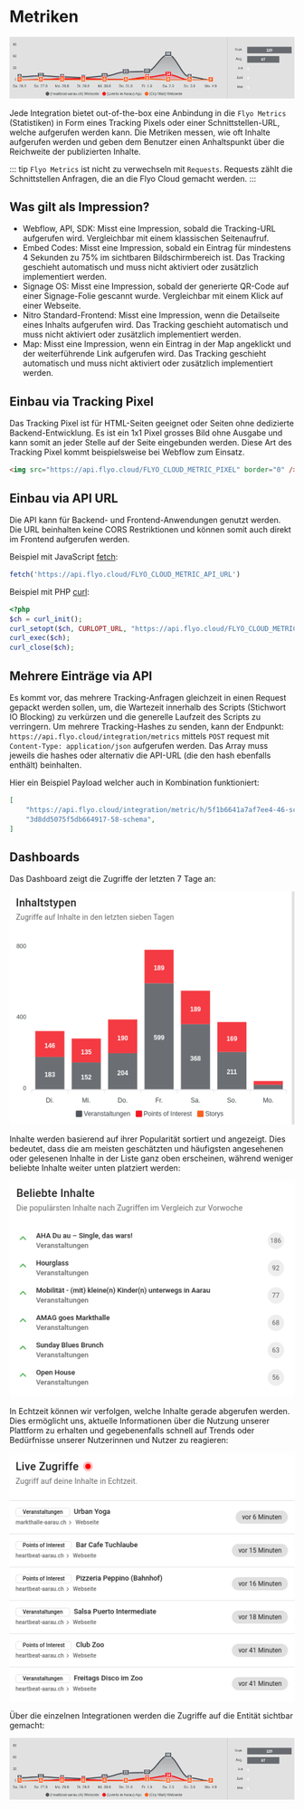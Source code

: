 # Metriken

![Flyo Metrics](assets/metric-4.png)

Jede Integration bietet out-of-the-box eine Anbindung in die `Flyo Metrics` (Statistiken) in Form eines Tracking Pixels oder einer Schnittstellen-URL, welche aufgerufen werden kann. Die Metriken messen, wie oft Inhalte aufgerufen werden und geben dem Benutzer einen Anhaltspunkt über die Reichweite der publizierten Inhalte.

::: tip
`Flyo Metrics` ist nicht zu verwechseln mit `Requests`. Requests zählt die Schnittstellen Anfragen, die an die Flyo Cloud gemacht werden.
:::

## Was gilt als Impression?

+ Webflow, API, SDK: Misst eine Impression, sobald die Tracking-URL aufgerufen wird. Vergleichbar mit einem klassischen Seitenaufruf.
+ Embed Codes: Misst eine Impression, sobald ein Eintrag für mindestens 4 Sekunden zu 75% im sichtbaren Bildschirmbereich ist. Das Tracking geschieht automatisch und muss nicht aktiviert oder zusätzlich implementiert werden.
+ Signage OS: Misst eine Impression, sobald der generierte QR-Code auf einer Signage-Folie gescannt wurde. Vergleichbar mit einem Klick auf einer Webseite.
+ Nitro Standard-Frontend: Misst eine Impression, wenn die Detailseite eines Inhalts aufgerufen wird. Das Tracking geschieht automatisch und muss nicht aktiviert oder zusätzlich implementiert werden.
+ Map: Misst eine Impression, wenn ein Eintrag in der Map angeklickt und der weiterführende Link aufgerufen wird. Das Tracking geschieht automatisch und muss nicht aktiviert oder zusätzlich implementiert werden.

## Einbau via Tracking Pixel

Das Tracking Pixel ist für HTML-Seiten geeignet oder Seiten ohne dedizierte Backend-Entwicklung. Es ist ein 1x1 Pixel grosses Bild ohne Ausgabe und kann somit an jeder Stelle auf der Seite eingebunden werden. Diese Art des Tracking Pixel kommt beispielsweise bei Webflow zum Einsatz.

```html
<img src="https://api.flyo.cloud/FLYO_CLOUD_METRIC_PIXEL" border="0" />
```

## Einbau via API URL

Die API kann für Backend- und Frontend-Anwendungen genutzt werden. Die URL beinhalten keine CORS Restriktionen und können somit auch direkt im Frontend aufgerufen werden.

Beispiel mit JavaScript [fetch](https://developer.mozilla.org/en-US/docs/Web/API/Fetch_API/Using_Fetch):

```js
fetch('https://api.flyo.cloud/FLYO_CLOUD_METRIC_API_URL')
```

Beispiel mit PHP [curl](https://www.php.net/manual/en/book.curl.php):

```php
<?php
$ch = curl_init();
curl_setopt($ch, CURLOPT_URL, "https://api.flyo.cloud/FLYO_CLOUD_METRIC_API_URL");
curl_exec($ch);
curl_close($ch);
```

## Mehrere Einträge via API

Es kommt vor, das mehrere Tracking-Anfragen gleichzeit in einen Request gepackt werden sollen, um, die Wartezeit innerhalb des Scripts (Stichwort IO Blocking) zu verkürzen und die generelle Laufzeit des Scripts zu verringern. Um mehrere Tracking-Hashes zu senden, kann der Endpunkt: `https://api.flyo.cloud/integration/metrics` mittels `POST` request mit `Content-Type: application/json` aufgerufen werden. Das Array muss jeweils die hashes oder alternativ die API-URL (die den hash ebenfalls enthält) beinhalten.

Hier ein Beispiel Payload welcher auch in Kombination funktioniert:

```json
[
    "https://api.flyo.cloud/integration/metric/h/5f1b6641a7af7ee4-46-schema",
    "3d8dd5075f5db664917-58-schema",
]
```

## Dashboards

Das Dashboard zeigt die Zugriffe der letzten 7 Tage an:

![Flyo Metrics](assets/metric-1.png)

Inhalte werden basierend auf ihrer Popularität sortiert und angezeigt. Dies bedeutet, dass die am meisten geschätzten und häufigsten angesehenen oder gelesenen Inhalte in der Liste ganz oben erscheinen, während weniger beliebte Inhalte weiter unten platziert werden:

![Flyo Metrics](assets/metric-2.png)

In Echtzeit können wir verfolgen, welche Inhalte gerade abgerufen werden. Dies ermöglicht uns, aktuelle Informationen über die Nutzung unserer Plattform zu erhalten und gegebenenfalls schnell auf Trends oder Bedürfnisse unserer Nutzerinnen und Nutzer zu reagieren:

![Flyo Metrics](assets/metric-3.png)

Über die einzelnen Integrationen werden die Zugriffe auf die Entität sichtbar gemacht:

![Flyo Metrics](assets/metric-4.png)